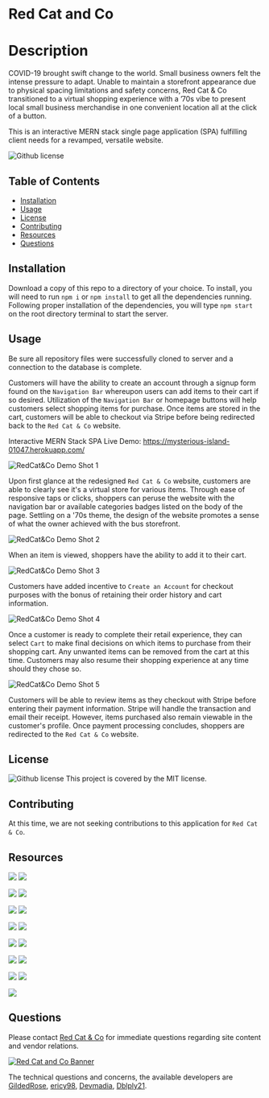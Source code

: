 # Red Cat and Co

# Description
COVID-19 brought swift change to the world. Small business owners felt the intense pressure to adapt. Unable to maintain a storefront appearance due to physical spacing limitations and safety concerns, Red Cat & Co transitioned to a virtual shopping experience with a ’70s vibe to present local small business merchandise in one convenient location all at the click of a button.

This is an interactive MERN stack single page application (SPA) fulfilling client needs for a revamped, versatile website.

![Github license](http://img.shields.io/badge/license-MIT-blue.svg)

## Table of Contents
  * [Installation](#installation)
  * [Usage](#usage)
  * [License](#license)
  * [Contributing](#contributing)
  * [Resources](#resources)
  * [Questions](#questions)

## Installation
Download a copy of this repo to a directory of your choice. To install, you will need to run `npm i` or `npm install` to get all the dependencies running. Following proper installation of the dependencies, you will type `npm start` on the root directory terminal to start the server.

## Usage
Be sure all repository files were successfully cloned to server and a connection to the database is complete.

Customers will have the ability to create an account through a signup form found on the `Navigation Bar` whereupon users can add items to their cart if so desired. Utilization of the `Navigation Bar` or homepage buttons will help customers select shopping items for purchase. Once items are stored in the cart, customers will be able to checkout via Stripe before being redirected back to the `Red Cat & Co` website. 

Interactive MERN Stack SPA Live Demo: https://mysterious-island-01047.herokuapp.com/

![RedCat&Co Demo Shot 1](directory/path)

Upon first glance at the redesigned `Red Cat & Co` website, customers are able to clearly see it's a virtual store for various items. Through ease of responsive taps or clicks, shoppers can peruse the website with the navigation bar or available categories badges listed on the body of the page. Settling on a '70s theme, the design of the website promotes a sense of what the owner achieved with the bus storefront.

![RedCat&Co Demo Shot 2](directory/path)

When an item is viewed, shoppers have the ability to add it to their cart.

![RedCat&Co Demo Shot 3](directory/path)

Customers have added incentive to `Create an Account` for checkout purposes with the bonus of retaining their order history and cart information.

![RedCat&Co Demo Shot 4](directory/path)

Once a customer is ready to complete their retail experience, they can select `Cart` to make final decisions on which items to purchase from their shopping cart. Any unwanted items can be removed from the cart at this time. Customers may also resume their shopping experience at any time should they chose so.

![RedCat&Co Demo Shot 5](directory/path)

Customers will be able to review items as they checkout with Stripe before entering their payment information. Stripe will handle the transaction and email their receipt. However, items purchased also remain viewable in the customer's profile. Once payment processing concludes, shoppers are redirected to the `Red Cat & Co` website.

## License
![Github license](http://img.shields.io/badge/license-MIT-blue.svg) This project is covered by the MIT license.

## Contributing
At this time, we are not seeking contributions to this application for `Red Cat & Co`.

## Resources
[![](demoshots/nodejs.png)](https://nodejs.org/en/) [![](demoshots/express.png)](https://www.npmjs.com/package/express)

[![](demoshots/bootstrap.png)](https://www.npmjs.com/package/bootstrap) [![](demoshots/apollo.png)](https://www.npmjs.com/package/apollo-server-express)

[![](demoshots/mongodb.png)](http://wwww.mongodb.com/) [![](demoshots/graphql.png)](https://www.npmjs.com/package/graphql)

[![](demoshots/styledcomponents.png)](https://www.npmjs.com/package/styled-components) [![](demoshots/react.png)](https://www.npmjs.com/package/react)

[![](demoshots/reactscripts.png)](https://www.npmjs.com/package/react-scripts) [![](demoshots/reactboot.png)](https://www.npmjs.com/package/react-bootstrap)

[![](demoshots/reactrouter.png)](https://www.npmjs.com/package/react-router-dom) [![](demoshots/stripe.png)](https://www.npmjs.com/package/stripe)

[![](demoshots/heroku.png)](https://www.heroku.com) [![](demoshots/jsonwebtok.png)](https://www.npmjs.com/package/jsonwebtoken)

[![](demoshots/mongoose.png)](https://www.npmjs.com/package/mongoose)

## Questions
Please contact [Red Cat & Co](https://redcatandco.com/) for immediate questions regarding site content and vendor relations.

[![Red Cat and Co Banner](demoshots/rc-c.png)](https://redcatandco.com/)

The technical questions and concerns, the available developers are 
[GildedRose](https://github.com/GildedRose),
[ericy98](https://github.com/ericy98),
[Devmadia](https://github.com/Devmadia),
[Dblply21](https://github.com/Dblply21).